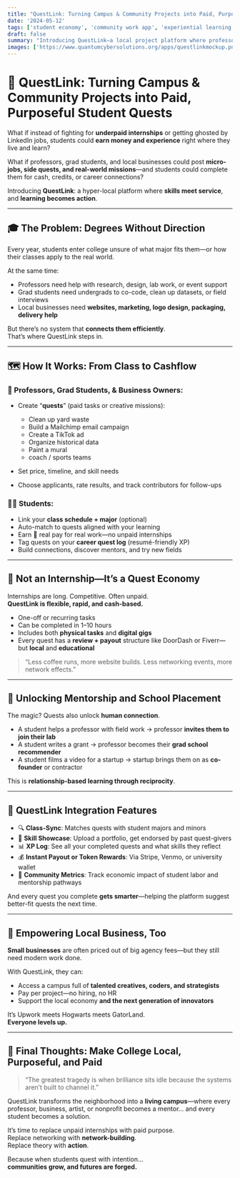 ```yaml
---
title: "QuestLink: Turning Campus & Community Projects into Paid, Purposeful Student Quests"  
date: '2024-05-12'  
tags: ['student economy', 'community work app', 'experiential learning', 'gig economy', 'professor collaboration', 'quest-based learning', 'UF innovation', 'local business tech']  
draft: false  
summary: "Introducing QuestLink—a local project platform where professors, businesses, and grad students post real-world quests. Students accept them, complete them, get paid, and build networks and skills that matter—no unpaid internships, just paid purpose."  
images: ['https://www.quantumcybersolutions.org/apps/questlinkmockup.png']  
---
```


# 🧭 QuestLink: Turning Campus & Community Projects into Paid, Purposeful Student Quests

What if instead of fighting for **underpaid internships** or getting ghosted by LinkedIn jobs, students could **earn money and experience** right where they live and learn?

What if professors, grad students, and local businesses could post **micro-jobs, side quests, and real-world missions**—and students could complete them for cash, credits, or career connections?

Introducing **QuestLink**: a hyper-local platform where **skills meet service**, and **learning becomes action**.

---

## 🎓 The Problem: Degrees Without Direction

Every year, students enter college unsure of what major fits them—or how their classes apply to the real world.

At the same time:

- Professors need help with research, design, lab work, or event support  
- Grad students need undergrads to co-code, clean up datasets, or field interviews  
- Local businesses need **websites, marketing, logo design, packaging, delivery help**

But there’s no system that **connects them efficiently**.  
That’s where QuestLink steps in.

---

## 🗺️ How It Works: From Class to Cashflow

### 🧙 Professors, Grad Students, & Business Owners:
- Create “**quests**” (paid tasks or creative missions):  
  - Clean up yard waste  
  - Build a Mailchimp email campaign  
  - Create a TikTok ad  
  - Organize historical data  
  - Paint a mural
  - coach / sports teams

- Set price, timeline, and skill needs  
- Choose applicants, rate results, and track contributors for follow-ups

### 🧑‍🎓 Students:
- Link your **class schedule + major** (optional)  
- Auto-match to quests aligned with your learning  
- Earn 💸 real pay for real work—no unpaid internships  
- Tag quests on your **career quest log** (resumé-friendly XP)  
- Build connections, discover mentors, and try new fields

---

## 🎯 Not an Internship—It’s a Quest Economy

Internships are long. Competitive. Often unpaid.  
**QuestLink is flexible, rapid, and cash-based.**

- One-off or recurring tasks  
- Can be completed in 1–10 hours  
- Includes both **physical tasks** and **digital gigs**  
- Every quest has a **review + payout** structure like DoorDash or Fiverr—but **local** and **educational**

> “Less coffee runs, more website builds. Less networking events, more network effects.”

---

## 🤝 Unlocking Mentorship and School Placement

The magic? Quests also unlock **human connection**.

- A student helps a professor with field work → professor **invites them to join their lab**  
- A student writes a grant → professor becomes their **grad school recommender**  
- A student films a video for a startup → startup brings them on as **co-founder** or contractor

This is **relationship-based learning through reciprocity**.

---

## 🔗 QuestLink Integration Features

- 🔍 **Class-Sync**: Matches quests with student majors and minors  
- 🌟 **Skill Showcase**: Upload a portfolio, get endorsed by past quest-givers  
- 📊 **XP Log**: See all your completed quests and what skills they reflect  
- 💰 **Instant Payout or Token Rewards**: Via Stripe, Venmo, or university wallet  
- 🔄 **Community Metrics**: Track economic impact of student labor and mentorship pathways

And every quest you complete **gets smarter**—helping the platform suggest better-fit quests the next time.

---

## 🌱 Empowering Local Business, Too

**Small businesses** are often priced out of big agency fees—but they still need modern work done.

With QuestLink, they can:

- Access a campus full of **talented creatives, coders, and strategists**  
- Pay per project—no hiring, no HR  
- Support the local economy **and the next generation of innovators**

It’s Upwork meets Hogwarts meets GatorLand.  
**Everyone levels up.**

---

## 🧬 Final Thoughts: Make College Local, Purposeful, and Paid

> “The greatest tragedy is when brilliance sits idle because the systems aren’t built to channel it.”

QuestLink transforms the neighborhood into a **living campus**—where every professor, business, artist, or nonprofit becomes a mentor… and every student becomes a solution.

It’s time to replace unpaid internships with paid purpose.  
Replace networking with **network-building**.  
Replace theory with **action**.

Because when students quest with intention…  
**communities grow, and futures are forged.**
